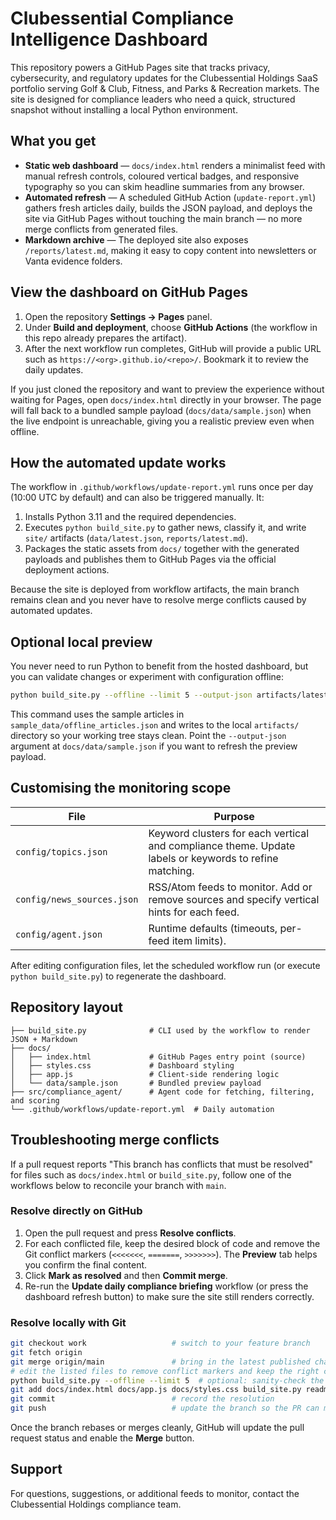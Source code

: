 # Clubessential Compliance Intelligence Dashboard

This repository powers a GitHub Pages site that tracks privacy, cybersecurity,
and regulatory updates for the Clubessential Holdings SaaS portfolio serving
Golf &amp; Club, Fitness, and Parks &amp; Recreation markets. The site is designed for
compliance leaders who need a quick, structured snapshot without installing a
local Python environment.

## What you get

- **Static web dashboard** &mdash; `docs/index.html` renders a minimalist feed with
  manual refresh controls, coloured vertical badges, and responsive typography so
  you can skim headline summaries from any browser.
- **Automated refresh** &mdash; A scheduled GitHub Action (`update-report.yml`)
  gathers fresh articles daily, builds the JSON payload, and deploys the site via
  GitHub Pages without touching the main branch &mdash; no more merge conflicts from
  generated files.
- **Markdown archive** &mdash; The deployed site also exposes `/reports/latest.md`,
  making it easy to copy content into newsletters or Vanta evidence folders.

## View the dashboard on GitHub Pages

1. Open the repository **Settings → Pages** panel.
2. Under **Build and deployment**, choose **GitHub Actions** (the workflow in this
   repo already prepares the artifact).
3. After the next workflow run completes, GitHub will provide a public URL such
   as `https://<org>.github.io/<repo>/`. Bookmark it to review the daily updates.

If you just cloned the repository and want to preview the experience without
waiting for Pages, open `docs/index.html` directly in your browser. The page will
fall back to a bundled sample payload (`docs/data/sample.json`) when the live
endpoint is unreachable, giving you a realistic preview even when offline.

## How the automated update works

The workflow in `.github/workflows/update-report.yml` runs once per day (10:00
UTC by default) and can also be triggered manually. It:

1. Installs Python 3.11 and the required dependencies.
2. Executes `python build_site.py` to gather news, classify it, and write `site/`
   artifacts (`data/latest.json`, `reports/latest.md`).
3. Packages the static assets from `docs/` together with the generated payloads
   and publishes them to GitHub Pages via the official deployment actions.

Because the site is deployed from workflow artifacts, the main branch remains
clean and you never have to resolve merge conflicts caused by automated updates.

## Optional local preview

You never need to run Python to benefit from the hosted dashboard, but you can
validate changes or experiment with configuration offline:

```bash
python build_site.py --offline --limit 5 --output-json artifacts/latest.json
```

This command uses the sample articles in `sample_data/offline_articles.json` and
writes to the local `artifacts/` directory so your working tree stays clean.
Point the `--output-json` argument at `docs/data/sample.json` if you want to
refresh the preview payload.

## Customising the monitoring scope

| File | Purpose |
| ---- | ------- |
| `config/topics.json` | Keyword clusters for each vertical and compliance theme. Update labels or keywords to refine matching. |
| `config/news_sources.json` | RSS/Atom feeds to monitor. Add or remove sources and specify vertical hints for each feed. |
| `config/agent.json` | Runtime defaults (timeouts, per-feed item limits). |

After editing configuration files, let the scheduled workflow run (or execute
`python build_site.py`) to regenerate the dashboard.

## Repository layout

```
├── build_site.py              # CLI used by the workflow to render JSON + Markdown
├── docs/
│   ├── index.html             # GitHub Pages entry point (source)
│   ├── styles.css             # Dashboard styling
│   ├── app.js                 # Client-side rendering logic
│   └── data/sample.json       # Bundled preview payload
├── src/compliance_agent/      # Agent code for fetching, filtering, and scoring
└── .github/workflows/update-report.yml  # Daily automation
```

## Troubleshooting merge conflicts

If a pull request reports "This branch has conflicts that must be resolved"
for files such as `docs/index.html` or `build_site.py`, follow one of the
workflows below to reconcile your branch with `main`.

### Resolve directly on GitHub

1. Open the pull request and press **Resolve conflicts**.
2. For each conflicted file, keep the desired block of code and remove the Git
   conflict markers (`<<<<<<<`, `=======`, `>>>>>>>`). The **Preview** tab helps
   you confirm the final content.
3. Click **Mark as resolved** and then **Commit merge**.
4. Re-run the **Update daily compliance briefing** workflow (or press the
   dashboard refresh button) to make sure the site still renders correctly.

### Resolve locally with Git

```bash
git checkout work                   # switch to your feature branch
git fetch origin
git merge origin/main               # bring in the latest published changes
# edit the listed files to remove conflict markers and keep the right content
python build_site.py --offline --limit 5  # optional: sanity-check the result
git add docs/index.html docs/app.js docs/styles.css build_site.py readme.md
git commit                          # record the resolution
git push                            # update the branch so the PR can merge
```

Once the branch rebases or merges cleanly, GitHub will update the pull request
status and enable the **Merge** button.

## Support

For questions, suggestions, or additional feeds to monitor, contact the
Clubessential Holdings compliance team.

